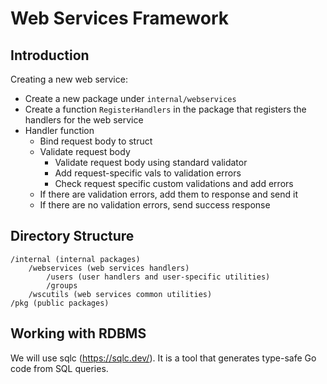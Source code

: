 # Web Services Framework

## Introduction

Creating a new web service:

- Create a new package under `internal/webservices`
- Create a function `RegisterHandlers` in the package that registers the handlers for the web service
- Handler function
  - Bind request body to struct
  - Validate request body
    - Validate request body using standard validator
    - Add request-specific vals to validation errors
    - Check request specific custom validations and add errors
  - If there are validation errors, add them to response and send it
  - If there are no validation errors, send success response

## Directory Structure

```
/internal (internal packages)
    /webservices (web services handlers)
        /users (user handlers and user-specific utilities)
        /groups
    /wscutils (web services common utilities)
/pkg (public packages)
```





## Working with RDBMS

We will use sqlc (https://sqlc.dev/). It is a tool that generates type-safe Go code from SQL queries. 